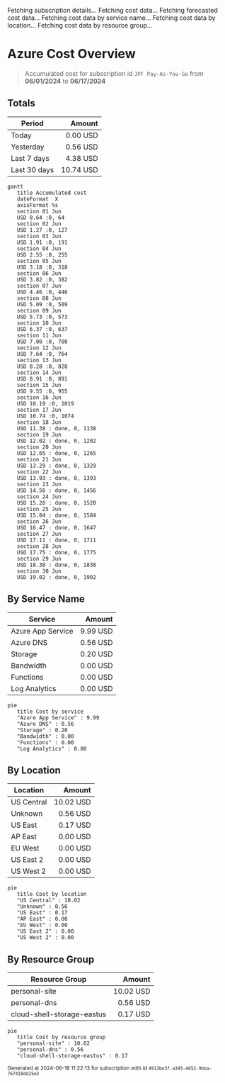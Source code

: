 Fetching subscription details...
Fetching cost data...
Fetching forecasted cost data...
Fetching cost data by service name...
Fetching cost data by location...
Fetching cost data by resource group...
# Azure Cost Overview

> Accumulated cost for subscription id `JPF Pay-As-You-Go` from **06/01/2024** to **06/17/2024**

## Totals

|Period|Amount|
|---|---:|
|Today|0.00 USD|
|Yesterday|0.56 USD|
|Last 7 days|4.38 USD|
|Last 30 days|10.74 USD|

```mermaid
gantt
   title Accumulated cost
   dateFormat  X
   axisFormat %s
   section 01 Jun
   USD 0.64 :0, 64
   section 02 Jun
   USD 1.27 :0, 127
   section 03 Jun
   USD 1.91 :0, 191
   section 04 Jun
   USD 2.55 :0, 255
   section 05 Jun
   USD 3.18 :0, 318
   section 06 Jun
   USD 3.82 :0, 382
   section 07 Jun
   USD 4.46 :0, 446
   section 08 Jun
   USD 5.09 :0, 509
   section 09 Jun
   USD 5.73 :0, 573
   section 10 Jun
   USD 6.37 :0, 637
   section 11 Jun
   USD 7.00 :0, 700
   section 12 Jun
   USD 7.64 :0, 764
   section 13 Jun
   USD 8.28 :0, 828
   section 14 Jun
   USD 8.91 :0, 891
   section 15 Jun
   USD 9.55 :0, 955
   section 16 Jun
   USD 10.19 :0, 1019
   section 17 Jun
   USD 10.74 :0, 1074
   section 18 Jun
   USD 11.38 : done, 0, 1138
   section 19 Jun
   USD 12.02 : done, 0, 1202
   section 20 Jun
   USD 12.65 : done, 0, 1265
   section 21 Jun
   USD 13.29 : done, 0, 1329
   section 22 Jun
   USD 13.93 : done, 0, 1393
   section 23 Jun
   USD 14.56 : done, 0, 1456
   section 24 Jun
   USD 15.20 : done, 0, 1520
   section 25 Jun
   USD 15.84 : done, 0, 1584
   section 26 Jun
   USD 16.47 : done, 0, 1647
   section 27 Jun
   USD 17.11 : done, 0, 1711
   section 28 Jun
   USD 17.75 : done, 0, 1775
   section 29 Jun
   USD 18.38 : done, 0, 1838
   section 30 Jun
   USD 19.02 : done, 0, 1902
```

## By Service Name

|Service|Amount|
|---|---:|
|Azure App Service|9.99 USD|
|Azure DNS|0.56 USD|
|Storage|0.20 USD|
|Bandwidth|0.00 USD|
|Functions|0.00 USD|
|Log Analytics|0.00 USD|

```mermaid
pie
   title Cost by service
   "Azure App Service" : 9.99
   "Azure DNS" : 0.56
   "Storage" : 0.20
   "Bandwidth" : 0.00
   "Functions" : 0.00
   "Log Analytics" : 0.00
```

## By Location

|Location|Amount|
|---|---:|
|US Central|10.02 USD|
|Unknown|0.56 USD|
|US East|0.17 USD|
|AP East|0.00 USD|
|EU West|0.00 USD|
|US East 2|0.00 USD|
|US West 2|0.00 USD|

```mermaid
pie
   title Cost by location
   "US Central" : 10.02
   "Unknown" : 0.56
   "US East" : 0.17
   "AP East" : 0.00
   "EU West" : 0.00
   "US East 2" : 0.00
   "US West 2" : 0.00
```

## By Resource Group

|Resource Group|Amount|
|---|---:|
|personal-site|10.02 USD|
|personal-dns|0.56 USD|
|cloud-shell-storage-eastus|0.17 USD|

```mermaid
pie
   title Cost by resource group
   "personal-site" : 10.02
   "personal-dns" : 0.56
   "cloud-shell-storage-eastus" : 0.17
```

<sup>Generated at 2024-06-18 11:22:13 for subscription with id `4913be3f-a345-4652-9bba-767418dd25e3`</sup>
